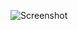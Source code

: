 ![Screenshot](https://raw.githubusercontent.com/Cryakl/Ultimate-RAT-Collection/refs/heads/main/SilentSpy/SilentSpy2.05/Screenshot.png)
